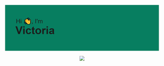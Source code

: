 <img src="https://github.com/Victoriafed/Victoriafed/blob/main/header.png">



<div align="center">

![](https://github-profile-summary-cards.vercel.app/api/cards/profile-details?username=Victoriafed&theme=solarized_dark)


</div>


